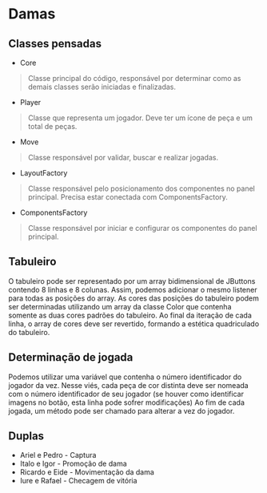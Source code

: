 # Damas

## Classes pensadas
- Core
> Classe principal do código, responsável por determinar como as demais classes serão iniciadas e finalizadas.

- Player
> Classe que representa um jogador. Deve ter um ícone de peça e um total de peças.

- Move
> Classe responsável por validar, buscar e realizar jogadas.

- LayoutFactory
> Classe responsável pelo posicionamento dos componentes no panel principal.  Precisa estar conectada com ComponentsFactory.

- ComponentsFactory
> Classe responsável por iniciar e configurar os componentes do panel principal.


## Tabuleiro

O tabuleiro pode ser representado por um array bidimensional de JButtons contendo 8 linhas e 8 colunas. Assim, podemos adicionar o mesmo listener para todas as posições do array.
As cores das posições do tabuleiro podem ser determinadas utilizando um array da classe Color que contenha somente as duas cores padrões do tabuleiro. Ao final da iteração de cada linha, o array de cores deve ser revertido, formando a estética quadriculado do tabuleiro.

## Determinação de jogada

Podemos utilizar uma variável que contenha o número identificador do jogador da vez.
Nesse viés, cada peça de cor distinta deve ser nomeada com o número identificador de seu jogador (se houver como identificar imagens no botão, esta linha pode sofrer modificações)
Ao fim de cada jogada, um método pode ser chamado para alterar a vez do jogador.

## Duplas

- Ariel e Pedro - Captura
- Italo e Igor - Promoção de dama
- Ricardo e Eide - Movimentação da dama
- Iure e Rafael - Checagem de vitória
